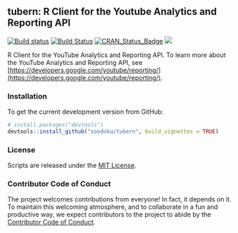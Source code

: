 ## tubern: R Client for the Youtube Analytics and Reporting API

[![Build status](https://ci.appveyor.com/api/projects/status/th08w0p7q247p6a7?svg=true)](https://ci.appveyor.com/project/soodoku/tubern)
[![Build Status](https://travis-ci.org/soodoku/tubern.svg?branch=master)](https://travis-ci.org/soodoku/tubern)
[![CRAN_Status_Badge](http://www.r-pkg.org/badges/version/tubern)](http://www.r-pkg.org/badges/version/tubern)
![](http://cranlogs.r-pkg.org/badges/grand-total/tubern)

R Client for the YouTube Analytics and Reporting API. To learn more about the YouTube Analytics and Reporting API, see [https://developers.google.com/youtube/reporting/](https://developers.google.com/youtube/reporting/).

### Installation

To get the current development version from GitHub:

```r
# install.packages("devtools")
devtools::install_github("soodoku/tubern", build_vignettes = TRUE)
```

### License
Scripts are released under the [MIT License](http://opensource.org/licenses/MIT).

### Contributor Code of Conduct

The project welcomes contributions from everyone! In fact, it depends on it. To maintain this welcoming atmosphere, and to collaborate in a fun and productive way, we expect contributors to the project to abide by the [Contributor Code of Conduct](http://contributor-covenant.org/version/1/0/0/).